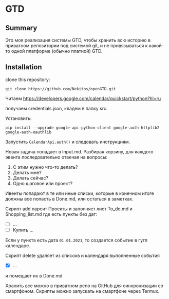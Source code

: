 GTD
======
## Summary
Это моя реализация системы GTD, чтобы хранить всю историю в приватном репозитории
под системой git, и не привязываться к какой-то одной платформе (обычно платной) GTD. 

## Installation
clone this repository:

`git clone https://github.com/Nekitos/openGTD.git`

Читаем 
https://developers.google.com/calendar/quickstart/python?hl=ru

получаем credentials.json, кладем в папку src. 

Установить:

`pip install --upgrade google-api-python-client google-auth-httplib2 google-auth-oauthlib`

Запустить `CalendarApi.auth()` и следовать инструкциям.

Новая задача попадает в Input.md. 
Разбирая корзину, для каждого эвента последовательно отвечая на вопросы:
1. С этим нужно что-то делать?
2. Делать мне?
3. Делать сейчас?
4. Одно шаговое или проект?

Ивенты попадают в те или иные списки, которые в конечном итоге должны все попасть в Done.md, 
или остаться в заметках.

Скрипт add парсит Проекты и заполняет лист To_do.md и Shopping_list.md где есть пункты без дат:

- [ ] ...
- [ ] Купить ...

Если у пункта есть дата `01.01.2021`, то создается событие в гугл календаре.

Скрипт delete удаляет из списокв и календаря выполненные события 
- [x] ...

и помещает их в Done.md  

Хранить все можно в приватном репо на GitHub для синхронизации со смартфоном.
Скрипты можно запускать на смартфоне через Termux. 